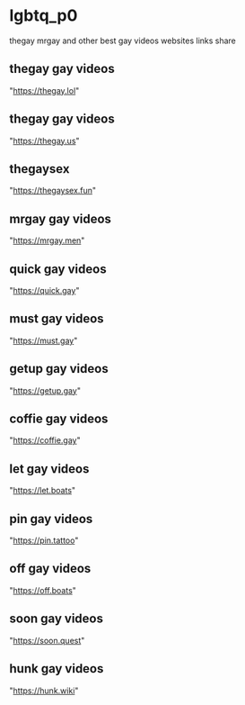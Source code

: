 # lgbtq_p0 
thegay mrgay and other best gay videos websites links share

## thegay gay videos
"https://thegay.lol"    

## thegay gay videos
"https://thegay.us"     

## thegaysex
"https://thegaysex.fun" 

## mrgay gay videos
"https://mrgay.men"     

## quick gay videos
"https://quick.gay"    

## must gay videos
"https://must.gay"      

## getup gay videos
"https://getup.gay"     

## coffie gay videos
"https://coffie.gay"   

## let gay videos
"https://let.boats"  

## pin gay videos
"https://pin.tattoo"    

## off gay videos
"https://off.boats"     

## soon gay videos
"https://soon.quest"    

## hunk gay videos
"https://hunk.wiki"
